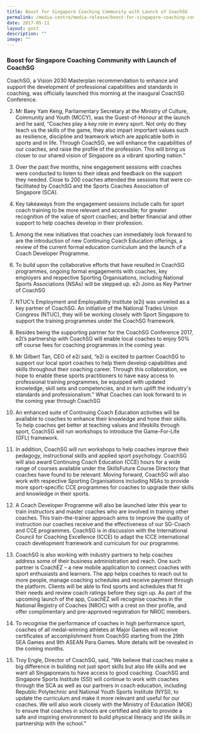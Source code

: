 ```yaml
---
title: Boost for Singapore Coaching Community with Launch of CoachSG
permalink: /media-centre/media-release/boost-for-singapore-coaching-community-with-launch-of-coachsg/
date: 2017-05-11
layout: post
description: ""
image: ""
---
```

### **Boost for Singapore Coaching Community with Launch of CoachSG**

CoachSG, a Vision 2030 Masterplan recommendation to enhance and support the development of professional capabilities and standards in coaching, was officially launched this morning at the inaugural CoachSG Conference.

2. Mr Baey Yam Keng, Parliamentary Secretary at the Ministry of Culture, Community and Youth (MCCY), was the Guest-of-Honour at the launch and he said, “Coaches play a key role in every sport. Not only do they teach us the skills of the game, they also impart important values such as resilience, discipline and teamwork which are applicable both in sports and in life. Through CoachSG, we will enhance the capabilities of our coaches, and raise the profile of the profession. This will bring us closer to our shared vision of Singapore as a vibrant sporting nation.”

3. Over the past five months, nine engagement sessions with coaches were conducted to listen to their ideas and feedback on the support they needed. Close to 200 coaches attended the sessions that were co-facilitated by CoachSG and the Sports Coaches Association of Singapore (SCA).

4. Key takeaways from the engagement sessions include calls for sport coach training to be more relevant and accessible; for greater recognition of the value of sport coaches; and better financial and other support to help coaches develop in their profession.

5. Among the new initiatives that coaches can immediately look forward to are the introduction of new Continuing Coach Education offerings, a review of the current formal education curriculum and the launch of a Coach Developer Programme.

6. To build upon the collaborative efforts that have resulted in CoachSG programmes, ongoing formal engagements with coaches, key employers and respective Sporting Organisations, including National Sports Associations (NSAs) will be stepped up.
e2i Joins as Key Partner of CoachSG

7. NTUC’s Employment and Employability Institute (e2i) was unveiled as a key partner of CoachSG. An initiative of the National Trades Union Congress (NTUC), they will be working closely with Sport Singapore to support the training programmes under the CoachSG framework.

8. Besides being the supporting partner for the CoachSG Conference 2017, e2i’s partnership with CoachSG will enable local coaches to enjoy 50% off course fees for coaching programmes in the coming year.

9. Mr Gilbert Tan, CEO of e2i said, “e2i is excited to partner CoachSG to support our local sport coaches to help them develop capabilities and skills throughout their coaching career. Through this collaboration, we hope to enable these sports practitioners to have easy access to professional training programmes, be equipped with updated knowledge, skill sets and competencies, and in turn uplift the industry's standards and professionalism."
What Coaches can look forward to in the coming year through CoachSG

10. An enhanced suite of Continuing Coach Education activities will be available to coaches to enhance their knowledge and hone their skills. To help coaches get better at teaching values and lifeskills through sport, CoachSG will run workshops to introduce the Game-For-Life (GFL) framework.

11. In addition, CoachSG will run workshops to help coaches improve their pedagogy, instructional skills and applied sport psychology. CoachSG will also award Continuing Coach Education (CCE) hours for a wide range of courses available under the SkillsFuture Course Directory that coaches have found to be relevant. Moving forward, CoachSG will also work with respective Sporting Organisations including NSAs to provide more sport-specific CCE programmes for coaches to upgrade their skills and knowledge in their sports.

12. A Coach Developer Programme will also be launched later this year to train instructors and master coaches who are involved in training other coaches. This train-the-trainer approach aims to improve the quality of instruction our coaches receive and the effectiveness of our SG-Coach and CCE programmes. CoachSG is in discussion with the International Council for Coaching Excellence (ICCE) to adapt the ICCE international coach development framework and curriculum for our programme.

13. CoachSG is also working with industry partners to help coaches address some of their business administration and reach. One such partner is CoachEZ – a new mobile application to connect coaches with sport enthusiasts and learners. The app helps coaches to reach out to more people, manage coaching schedules and receive payment through the platform. Clients will be able to find sports and schedules that fit their needs and review coach ratings before they sign up. As part of the upcoming launch of the app, CoachEZ will recognise coaches in the National Registry of Coaches (NROC) with a crest on their profile, and offer complimentary and pre-approved registration for NROC members.

14. To recognise the performance of coaches in high performance sport, coaches of all medal-winning athletes at Major Games will receive certificates of accomplishment from CoachSG starting from the 29th SEA Games and 9th ASEAN Para Games. More details will be revealed in the coming months.

15. Troy Engle, Director of CoachSG, said, “We believe that coaches make a big difference in building not just sport skills but also life skills and we want all Singaporeans to have access to good coaching. CoachSG and Singapore Sports Institute (SSI) will continue to work with coaches through the SCA as well as our partners in coach education, including Republic Polytechnic and National Youth Sports Institute (NYSI), to update the curriculum and make it more relevant and useful for our coaches. We will also work closely with the Ministry of Education (MOE) to ensure that coaches in schools are certified and able to provide a safe and inspiring environment to build physical literacy and life skills in partnership with the school.”